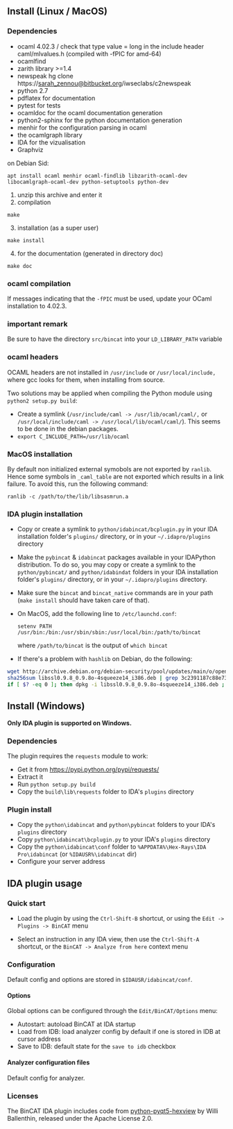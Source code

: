 ## Install (Linux / MacOS)
### Dependencies

* ocaml 4.02.3 / check that type value = long in the include header caml/mlvalues.h (compiled with -fPIC for amd-64)
* ocamlfind
* zarith library >=1.4
* newspeak  hg clone https://sarah_zennou@bitbucket.org/iwseclabs/c2newspeak
* python 2.7
* pdflatex for documentation
* pytest for tests
* ocamldoc for the ocaml documentation generation
* python2-sphinx for the python documentation generation
* menhir for the configuration parsing in ocaml
* the ocamlgraph library
* IDA for the vizualisation
* Graphviz

on Debian Sid:
```
apt install ocaml menhir ocaml-findlib libzarith-ocaml-dev libocamlgraph-ocaml-dev python-setuptools python-dev
```


1. unzip this archive and enter it
2. compilation

```
make
```

3. installation (as a super user)

```
make install
```

4. for the documentation (generated in directory doc)

```
make doc
```

### ocaml compilation
If messages indicating that the `-fPIC` must be used, update your OCaml installation to 4.02.3.

### important remark
Be sure to have the directory `src/bincat` into your `LD_LIBRARY_PATH` variable

### ocaml headers
OCAML headers are not installed in `/usr/include` or `/usr/local/include,` where
gcc looks for them, when installing from source.

Two solutions may be applied when compiling the Python module using `python2
setup.py build`:

* Create a symlink (`/usr/include/caml -> /usr/lib/ocaml/caml/,` or
  `/usr/local/include/caml -> /usr/local/lib/ocaml/caml/`). This seems to be
  done in the debian packages.
* `export C_INCLUDE_PATH=/usr/lib/ocaml`

### MacOS installation
By default non initialized external symobols are not exported by `ranlib`.
Hence some symbols in `_caml_table` are not exported which results in a link
failure.
To avoid this, run the following command:

```
ranlib -c /path/to/the/lib/libsasmrun.a
```

### IDA plugin installation

* Copy or create a symlink to `python/idabincat/bcplugin.py` in your IDA
  installation folder's `plugins/` directory, or in your `~/.idapro/plugins`
  directory

* Make the `pybincat` & `idabincat` packages available in your IDAPython
  distribution. To do so, you may copy or create a symlink to the
  `python/pybincat/` and `python/idabindat` folders in your IDA
  installation folder's `plugins/` directory, or in your `~/.idapro/plugins`
  directory.

* Make sure the `bincat` and `bincat_native` commands are in your path (`make
  install` should have taken care of that).

* On MacOS, add the following line to `/etc/launchd.conf`:
  ```
  setenv PATH /usr/bin:/bin:/usr/sbin/sbin:/usr/local/bin:/path/to/bincat
  ```
  where `/path/to/bincat` is the output of `which bincat`

* If there's a problem with `hashlib` on Debian, do the following:


```bash
wget http://archive.debian.org/debian-security/pool/updates/main/o/openssl/libssl0.9.8_0.9.8o-4squeeze14_i386.deb
sha256sum libssl0.9.8_0.9.8o-4squeeze14_i386.deb | grep 3c2391187c88e732545a11f545ccd2abf224c17a717e73588f1ebedb15d932ad
if [ $? -eq 0 ]; then dpkg -i libssl0.9.8_0.9.8o-4squeeze14_i386.deb ; fi
```

## Install (Windows)

**Only IDA plugin is supported on Windows.**

### Dependencies
The plugin requires the `requests` module to work:

* Get it from <https://pypi.python.org/pypi/requests/>
* Extract it
* Run `python setup.py build`
* Copy the `build\lib\requests` folder to IDA's `plugins` directory


### Plugin install
* Copy the `python\idabincat` and `python\pybincat` folders to your IDA's `plugins` directory
* Copy `python\idabincat\bcplugin.py` to your IDA's `plugins` directory
* Copy the `python\idabincat\conf` folder to `%APPDATA%\Hex-Rays\IDA Pro\idabincat` (or `%IDAUSR%\idabincat` dir)
* Configure your server address

## IDA plugin usage

### Quick start
* Load the plugin by using the `Ctrl-Shift-B` shortcut, or using the
  `Edit -> Plugins -> BinCAT` menu

* Select an instruction in any IDA view, then use the `Ctrl-Shift-A` shortcut,
  or the `BinCAT -> Analyze from here` context menu

### Configuration
Default config and options are stored in `$IDAUSR/idabincat/conf`.

#### Options
Global options can be configured through the `Edit/BinCAT/Options` menu:

* Autostart: autoload BinCAT at IDA startup
* Load from IDB: load analyzer config by default if one is stored in IDB at
  cursor address
* Save to IDB: default state for the `save to idb` checkbox


#### Analyzer configuration files
Default config for analyzer.

### Licenses

The BinCAT IDA plugin includes code from
[python-pyqt5-hexview](https://github.com/williballenthin/python-pyqt5-hexview)
by Willi Ballenthin, released under the Apache License 2.0.


